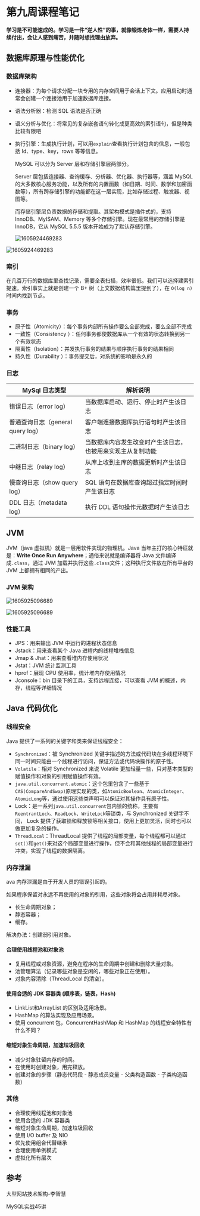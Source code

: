 # 第九周课程笔记

**学习是不可能速成的。学习是一件“逆人性”的事，就像锻炼身体一样，需要人持续付出，会让人感到痛苦，并随时想找理由放弃。**



## 数据库原理与性能优化

### 数据库架构

- 连接器：为每个请求分配一块专用的内存空间用于会话上下文。应用启动时通常会创建一个连接池用于加速数据库连接。

- 语法分析器：检测 SQL 语法是否正确

- 语义分析与优化：将常见的复杂嵌套语句转化成更高效的索引语句，但是种类比较有限吧

- 执行引擎：生成执行计划，可以用`explain`查看执行计划包含的信息，一般包括 Id、type、key，rows 等等信息。

  MySQL 可以分为 Server 层和存储引擎层两部分。

  Server 层包括连接器、查询缓存、分析器、优化器、执行器等，涵盖 MySQL 的大多数核心服务功能，以及所有的内置函数（如日期、时间、数学和加密函数等），所有跨存储引擎的功能都在这一层实现，比如存储过程、触发器、视图等。

  而存储引擎层负责数据的存储和提取。其架构模式是插件式的，支持 InnoDB、MyISAM、Memory 等多个存储引擎。现在最常用的存储引擎是 InnoDB，它从 MySQL 5.5.5 版本开始成为了默认存储引擎。

  ![1605924469283](https://github.com/hwangyungping/TalkGo/blob/master/架构师训练营-第一期/images/1605924469283.png)

![1605924469283](.\images\1605924469283.png)



### 索引

在几百万行的数据库里查找记录，需要全表扫描，效率很低。我们可以选择建索引提速。索引事实上就是创建一个 B+ 树（上文数据结构篇里提到了），在 `O(log n)` 时间内找到节点。

### 事务

- 原子性（Atomicity）：每个事务内部所有操作要么全部完成，要么全部不完成
- 一致性（Consistency ）：任何事务都使数据库从一个有效的状态转换到另一个有效状态
- 隔离性（Isolation）：并发执行事务的结果与顺序执行事务的结果相同
- 持久性（Durability ）：事务提交后，对系统的影响是永久的

### 日志

| MySql 日志类型                    | 解析说明                                                   |
| --------------------------------- | ---------------------------------------------------------- |
| 错误日志（error log）             | 当数据库启动、运行、停止时产生该日志                       |
| 普通查询日志（general query log） | 客户端连接数据库执行语句时产生该日志                       |
| 二进制日志（binary log）          | 当数据库内容发生改变时产生该日志，也被用来实现主从复制功能 |
| 中继日志（relay log）             | 从库上收到主库的数据更新时产生该日志                       |
| 慢查询日志（show query log）      | SQL 语句在数据库查询超过指定时间时产生该日志               |
| DDL 日志（metadata log）          | 执行 DDL 语句操作元数据时产生该日志                        |



## JVM

JVM（java 虚拟机）就是一层用软件实现的物理机。Java 当年主打的核心特征就是：**Write Once Run Anywhere**；通俗来说就是编译器将 Java 文件编译成`.class`，通过 JVM 加载并执行这些`.class`文件；这种执行文件放在所有平台的 JVM 上都拥有相同的产出。

### JVM 架构

![1605925096689](https://github.com/hwangyungping/TalkGo/blob/master/架构师训练营-第一期/images/1605925096689.png)

![1605925096689](.\images\1605925096689.png)





### 性能工具

- JPS：用来输出 JVM 中运行的进程状态信息
- Jstack：用来查看某个 Java 进程内的线程堆栈信息
- Jmap & Jhat：用来查看堆内存使用状况
- Jstat：JVM 统计监测工具
- hprof：展现 CPU 使用率，统计堆内存使用情况
- Jconsole：bin 目录下的工具，支持远程连接，可以查看 JVM 的概述，内存，线程等详细情况

## Java 代码优化

### 线程安全

Java 提供了一系列的关键字和类来保证线程安全：

- `Synchronized`：被 Synchronized 关键字描述的方法或代码块在多线程环境下同一时间只能由一个线程进行访问，保证方法或代码块操作的原子性。
- `Volatile`：相对 Synchronized 来说 Volatile 更加轻量一些，只对基本类型的赋值操作和对象的引用赋值操作有效。
- `java.util.concurrent.atomic`：这个包里包含了一些基于`CAS(CompareAndSwap)`原理实现的类，如`AtomicBoolean`、`AtomicInteger`、`AtomicLong`等，通过使用这些类声明可以保证对其操作具有原子性。
- Lock：是一系列`java.util.concurrent`包内锁的统称，主要有`ReentrantLock`、`ReadLock`、`WriteLock`等锁类，与 Synchronized 关键字不同， Lock 提供了获取锁和释放锁等相关接口，使用上更加灵活，同时也可以做更加复杂的操作。
- `ThreadLocal`：ThreadLocal 提供了线程的局部变量，每个线程都可以通过`set()`和`get()`来对这个局部变量进行操作，但不会和其他线程的局部变量进行冲突，实现了线程的数据隔离。

### 内存泄漏

ava 内存泄漏是由于开发人员的错误引起的。

如果程序保留对永远不再使用的对象的引用，这些对象将会占用并耗尽对象。

- 长生命周期对象；
- 静态容器；
- 缓存。

解决办法：创建弱引用对象。

#### 合理使用线程池和对象池

- 复用线程或对象资源，避免在程序的生命周期中创建和删除大量对象。
- 池管理算法（记录哪些对象是空闲的，哪些对象正在使用）。
- 对象内容清除（ThreadLocal 的清空）。

#### 使用合适的 JDK 容器类 (顺序表，链表，Hash)

- LinkList和ArrayList 的区别及适用场景。
- HashMap 的算法实现及应用场景。
- 使用 concurrent 包，ConcurrentHashMap 和 HashMap 的线程安全特性有什么不同？

#### 缩短对象生命周期，加速垃圾回收

- 减少对象驻留内存的时间。
- 在使用时创建对象，用完释放。
- 创建对象的步骤（静态代码段 - 静态成员变量 - 父类构造函数 - 子类构造函数）

### 其他

- 合理使用线程池和对象池
- 使用合适的 JDK 容器类
- 缩短对象生命周期，加速垃圾回收
- 使用 I/O buffer 及 NIO
- 优先使用组合代替继承
- 合理使用单例模式
- 虚拟化所有层次





## 参考

大型网站技术架构-李智慧

MySQL实战45讲

